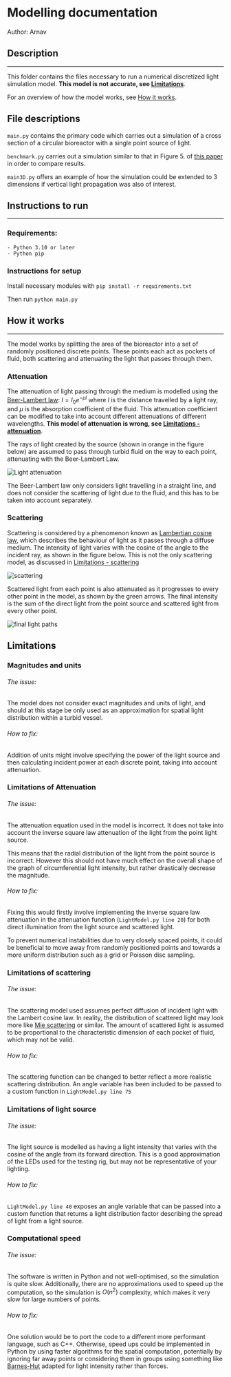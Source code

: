 # Modelling documentation
Author: Arnav

## Description
---

This folder contains the files necessary to run a numerical discretized light simulation model. **This model is not accurate, see [Limitations](#limitations)**.

For an overview of how the model works, see [How it works](#how-it-works).

## File descriptions
`main.py` contains the primary code which carries out a simulation of a cross section of a circular bioreactor with a single point source of light.

`benchmark.py` carries out a simulation similar to that in Figure 5. of [this paper](https://www.spiedigitallibrary.org/journals/journal-of-biomedical-optics/volume-19/issue-04/045003/Monte-Carlo-simulation-of-light-transport-in-turbid-medium-with/10.1117/1.JBO.19.4.045003.full?SSO=1&tab=ArticleLinkFigureTable) in order to compare results.

`main3D.py` offers an example of how the simulation could be extended to 3 dimensions if vertical light propagation was also of interest. 



## Instructions to run
---

### Requirements:
    - Python 3.10 or later
    - Python pip
    
### Instructions for setup

Install necessary modules with `pip install -r requirements.txt`

Then run `python main.py`

## How it works
---

The model works by splitting the area of the bioreactor into a set of randomly positioned discrete points. 
These points each act as pockets of fluid, both scattering and attenuating the light that passes through them.

### Attenuation
The attenuation of light passing through the medium is modelled using the [Beer-Lambert law](https://en.wikipedia.org/wiki/Beer%E2%80%93Lambert_law): $I = I_0 e^{-\mu l}$ where $l$ is the distance travelled by a light ray, and $\mu$ is the absorption coefficient of the fluid. This attenuation coefficient can be modified to take into account different attenuations of different wavelengths. **This model of attenuation is wrong, see [Limitations - attenuation](#limitations-of-attenuation)**.

The rays of light created by the source (shown in orange in the figure below) are assumed to pass through turbid fluid on the way to each point, attenuating with the Beer-Lambert Law.

![Light attenuation](images/attenuation.png)

The Beer-Lambert law only considers light travelling in a straight line, and does not consider the scattering of light due to the fluid, and this has to be taken into account separately.

### Scattering
Scattering is considered by a phenomenon known as [Lambertian cosine law](https://www.sciencedirect.com/science/article/pii/B9780123860224000066), which describes the behaviour of light as it passes through a diffuse medium. The intensity of light varies with the cosine of the angle to the incident ray, as shown in the figure below. This is not the only scattering model, as discussed in [Limitations - scattering](#limitations-of-scattering)

![scattering](images/scattering.png)

Scattered light from each point is also attenuated as it progresses to every other point in the model, as shown by the green arrows. The final intensity is the sum of the direct light from the point source and scattered light from every other point.

![final light paths](images/finalsum.png)

## Limitations

### Magnitudes and units
###### The issue:
The model does not consider exact magnitudes and units of light, and should at this stage be only used as an approximation for spatial light distribution within a turbid vessel.

###### How to fix:
Addition of units might involve specifying the power of the light source and then calculating incident power at each discrete point, taking into account attenuation.

### Limitations of Attenuation


###### The issue:
The attenuation equation used in the model is incorrect. It does not take into account the inverse square law attenuation of the light from the point light source. 

This means that the radial distribution of the light from the point source is incorrect. However this should not have much effect on the overall shape of the graph of circumferential light intensity, but rather drastically decrease the magnitude.

###### How to fix:
Fixing this would firstly involve implementing the inverse square law attenuation in the attenuation function (`LightModel.py line 20`) for both direct illumination from the light source and scattered light.

To prevent numerical instabilities due to very closely spaced points, it could be beneficial to move away from randomly positioned points and towards a more uniform distribution such as a grid or Poisson disc sampling.

### Limitations of scattering
###### The issue:
The scattering model used assumes perfect diffusion of incident light with the Lambert cosine law. In reality, the distribution of scattered light may look more like [Mie scattering](https://en.wikipedia.org/wiki/Mie_scattering) or similar. The amount of scattered light is assumed to be proportional to the characteristic dimension of each pocket of fluid, which may not be valid.

###### How to fix:
The scattering function can be changed to better reflect a more realistic scattering distribution. An angle variable has been included to be passed to a custom function in `LightModel.py line 75`

### Limitations of light source
###### The issue:
The light source is modelled as having a light intensity that varies with the cosine of the angle from its forward direction. This is a good approximation of the LEDs used for the testing rig, but may not be representative of your lighting.

###### How to fix:
`LightModel.py line 40` exposes an angle variable that can be passed into a custom function that returns a light distribution factor describing the spread of light from a light source.


### Computational speed
###### The issue:
The software is written in Python and not well-optimised, so the simulation is quite slow. Additionally, there are no approximations used to speed up the computation, so the simulation is $O(n^2)$ complexity, which makes it very slow for large numbers of points.

###### How to fix:
One solution would be to port the code to a different more performant language, such as C++. Otherwise, speed ups could be implemented in Python by using faster algorithms for the spatial computation, potentially by ignoring far away points or considering them in groups using something like [Barnes-Hut](https://jheer.github.io/barnes-hut/) adapted for light intensity rather than forces.












